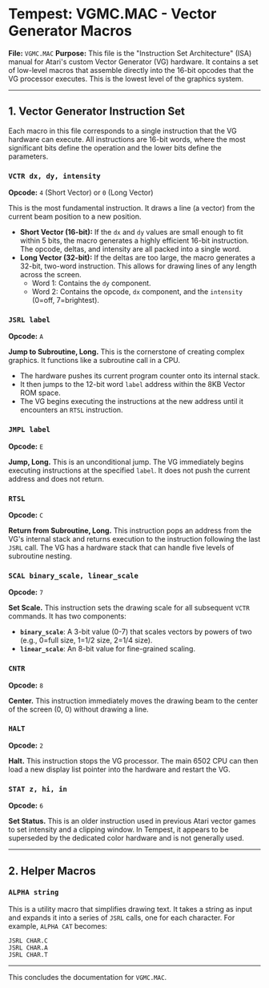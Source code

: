 # Tempest: VGMC.MAC - Vector Generator Macros

**File:** `VGMC.MAC`
**Purpose:** This file is the "Instruction Set Architecture" (ISA) manual for Atari's custom Vector Generator (VG) hardware. It contains a set of low-level macros that assemble directly into the 16-bit opcodes that the VG processor executes. This is the lowest level of the graphics system.

---

## 1. Vector Generator Instruction Set

Each macro in this file corresponds to a single instruction that the VG hardware can execute. All instructions are 16-bit words, where the most significant bits define the operation and the lower bits define the parameters.

### `VCTR dx, dy, intensity`
**Opcode:** `4` (Short Vector) or `0` (Long Vector)

This is the most fundamental instruction. It draws a line (a vector) from the current beam position to a new position.

-   **Short Vector (16-bit):** If the `dx` and `dy` values are small enough to fit within 5 bits, the macro generates a highly efficient 16-bit instruction. The opcode, deltas, and intensity are all packed into a single word.
-   **Long Vector (32-bit):** If the deltas are too large, the macro generates a 32-bit, two-word instruction. This allows for drawing lines of any length across the screen.
    -   Word 1: Contains the `dy` component.
    -   Word 2: Contains the opcode, `dx` component, and the `intensity` (0=off, 7=brightest).

### `JSRL label`
**Opcode:** `A`

**Jump to Subroutine, Long.** This is the cornerstone of creating complex graphics. It functions like a subroutine call in a CPU.
- The hardware pushes its current program counter onto its internal stack.
- It then jumps to the 12-bit word `label` address within the 8KB Vector ROM space.
- The VG begins executing the instructions at the new address until it encounters an `RTSL` instruction.

### `JMPL label`
**Opcode:** `E`

**Jump, Long.** This is an unconditional jump. The VG immediately begins executing instructions at the specified `label`. It does not push the current address and does not return.

### `RTSL`
**Opcode:** `C`

**Return from Subroutine, Long.** This instruction pops an address from the VG's internal stack and returns execution to the instruction following the last `JSRL` call. The VG has a hardware stack that can handle five levels of subroutine nesting.

### `SCAL binary_scale, linear_scale`
**Opcode:** `7`

**Set Scale.** This instruction sets the drawing scale for all subsequent `VCTR` commands. It has two components:
-   **`binary_scale`**: A 3-bit value (0-7) that scales vectors by powers of two (e.g., 0=full size, 1=1/2 size, 2=1/4 size).
-   **`linear_scale`**: An 8-bit value for fine-grained scaling.

### `CNTR`
**Opcode:** `8`

**Center.** This instruction immediately moves the drawing beam to the center of the screen (0, 0) without drawing a line.

### `HALT`
**Opcode:** `2`

**Halt.** This instruction stops the VG processor. The main 6502 CPU can then load a new display list pointer into the hardware and restart the VG.

### `STAT z, hi, in`
**Opcode:** `6`

**Set Status.** This is an older instruction used in previous Atari vector games to set intensity and a clipping window. In Tempest, it appears to be superseded by the dedicated color hardware and is not generally used.

---

## 2. Helper Macros

### `ALPHA string`
This is a utility macro that simplifies drawing text. It takes a string as input and expands it into a series of `JSRL` calls, one for each character. For example, `ALPHA CAT` becomes:
```assembly
JSRL CHAR.C
JSRL CHAR.A
JSRL CHAR.T
```

---

This concludes the documentation for `VGMC.MAC`. 